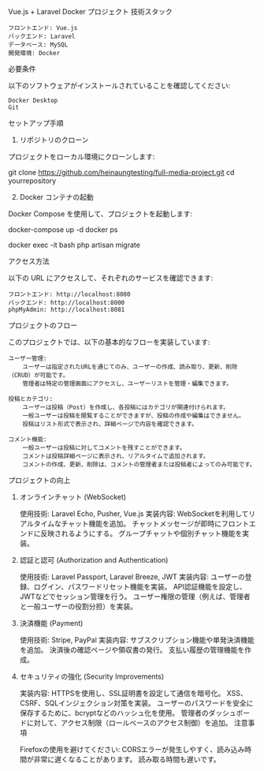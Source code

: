 Vue.js + Laravel Docker プロジェクト
技術スタック

    フロントエンド: Vue.js
    バックエンド: Laravel
    データベース: MySQL
    開発環境: Docker

必要条件

以下のソフトウェアがインストールされていることを確認してください:

    Docker Desktop
    Git

セットアップ手順
1. リポジトリのクローン

プロジェクトをローカル環境にクローンします:

git clone https://github.com/heinaungtesting/full-media-project.git
cd yourrepository

2. Docker コンテナの起動

Docker Compose を使用して、プロジェクトを起動します:

docker-compose up -d
docker ps

docker exec -it <backend container id> bash
php artisan migrate

アクセス方法

以下の URL にアクセスして、それぞれのサービスを確認できます:

    フロントエンド: http://localhost:8080
    バックエンド: http://localhost:8000
    phpMyAdmin: http://localhost:8081
プロジェクトのフロー

このプロジェクトでは、以下の基本的なフローを実装しています:

    ユーザー管理:
        ユーザーは指定されたURLを通じてのみ、ユーザーの作成、読み取り、更新、削除（CRUD）が可能です。
        管理者は特定の管理画面にアクセスし、ユーザーリストを管理・編集できます。

    投稿とカテゴリ:
        ユーザーは投稿（Post）を作成し、各投稿にはカテゴリが関連付けられます。
        一般ユーザーは投稿を閲覧することができますが、投稿の作成や編集はできません。
        投稿はリスト形式で表示され、詳細ページで内容を確認できます。

    コメント機能:
        一般ユーザーは投稿に対してコメントを残すことができます。
        コメントは投稿詳細ページに表示され、リアルタイムで追加されます。
        コメントの作成、更新、削除は、コメントの管理者または投稿者によってのみ可能です。

プロジェクトの向上
1. オンラインチャット (WebSocket)

    使用技術: Laravel Echo, Pusher, Vue.js
    実装内容:
        WebSocketを利用してリアルタイムなチャット機能を追加。
        チャットメッセージが即時にフロントエンドに反映されるようにする。
        グループチャットや個別チャット機能を実装。

2. 認証と認可 (Authorization and Authentication)

    使用技術: Laravel Passport, Laravel Breeze, JWT
    実装内容:
        ユーザーの登録、ログイン、パスワードリセット機能を実装。
        API認証機能を設定し、JWTなどでセッション管理を行う。
        ユーザー権限の管理（例えば、管理者と一般ユーザーの役割分担）を実装。

3. 決済機能 (Payment)

    使用技術: Stripe, PayPal
    実装内容:
        サブスクリプション機能や単発決済機能を追加。
        決済後の確認ページや領収書の発行。
        支払い履歴の管理機能を作成。

4. セキュリティの強化 (Security Improvements)

    実装内容:
        HTTPSを使用し、SSL証明書を設定して通信を暗号化。
        XSS、CSRF、SQLインジェクション対策を実装。
        ユーザーのパスワードを安全に保存するために、bcryptなどのハッシュ化を使用。
        管理者のダッシュボードに対して、アクセス制限（ロールベースのアクセス制御）を追加。
注意事項

    Firefoxの使用を避けてください: CORSエラーが発生しやすく、読み込み時間が非常に遅くなることがあります。
    読み取る時間も遅いです。

